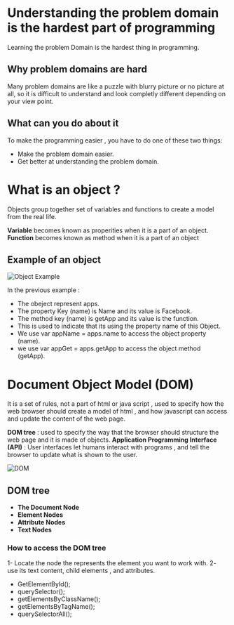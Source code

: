 # Understanding the problem domain is the hardest part of programming 

Learning the problem Domain is the hardest thing in programming.

## Why problem domains are hard

Many problem domains are like a puzzle with blurry picture or no picture at all, so it is difficult to understand and look completly different depending on your view point.

## What can you do about it 

To make the programming easier , you have to do one of these two things:

- Make the problem domain easier.
- Get better at understanding the problem domain.


# What is an object ?

Objects group together set of variables and functions to create a model from the real life.

**Variable** becomes known as properities when it is a part of an object.
**Function** becomes known as method when it is a part of an object 

## Example of an object 

![Object Example](https://appdividend.com/wp-content/uploads/2019/03/Javascript-Objects-Tutorial-Example-Working-With-Objects-in-JS.png)

In the previous example :

* The obeject represent apps.
* The property Key (name) is Name and its value is Facebook.
* The method key (name) is getApp and its value is the function.
* This is used to indicate that its using the property name of this Object.
* We use var appName = apps.name to access the object property (name).
* we use var appGet = apps.getApp to access the object method (getApp).


# Document Object Model (DOM)

It is a set of rules, not a part of html or java script , used to specify how the web browser should create a model of html , and how javascript can access and update the content of the web page.

**DOM tree** : used to specify the way that the browser should structure the web page and it is made of objects.
**Application Programming Interface (API)** : User interfaces let humans interact with programs , and tell the browser to update what is shown to the user.

![DOM](https://data-flair.training/blogs/wp-content/uploads/sites/2/2019/08/JavaScript-Document-Object-Model-DOM-1280x720.jpg)

## DOM tree 

* **The Document Node** 
* **Element Nodes** 
* **Attribute Nodes** 
* **Text Nodes** 

### How to access the DOM tree 

1- Locate the node the represents the element you want to work with.
2- use its text content, child elements , and attributes.

* GetElementById();
* querySelector();
* getElementsByClassName();
* getElementsByTagName();
* querySelectorAll();



